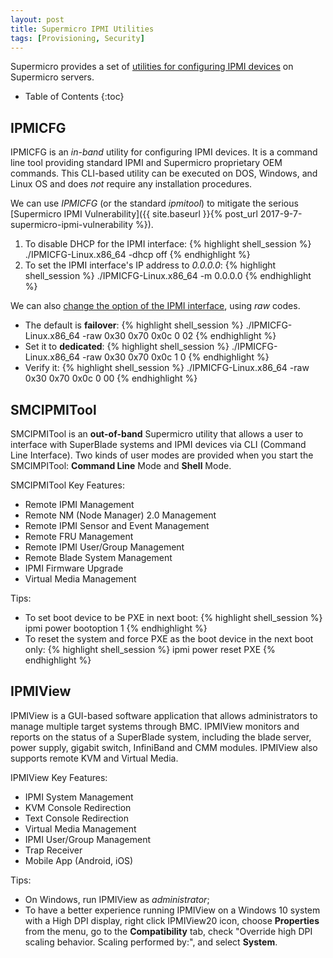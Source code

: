 ```yaml
---
layout: post
title: Supermicro IPMI Utilities
tags: [Provisioning, Security]
---
```


Supermicro provides a set of [utilities for configuring IPMI devices](https://www.supermicro.com/solutions/SMS_IPMI.cfm) on Supermicro servers.<!-- more -->

* Table of Contents
{:toc}

## IPMICFG
IPMICFG is an *in-band* utility for configuring IPMI devices. It is a command line tool providing standard IPMI and Supermicro proprietary OEM commands. This CLI-based utility can be executed on DOS, Windows, and Linux OS and does *not* require any installation procedures.

We can use *IPMICFG* (or the standard *ipmitool*) to mitigate the serious [Supermicro IPMI Vulnerability]({{ site.baseurl }}{% post_url 2017-9-7-supermicro-ipmi-vulnerability %}).
1. To disable DHCP for the IPMI interface:
{% highlight shell_session %}
./IPMICFG-Linux.x86_64 -dhcp off
{% endhighlight %}
2. To set the IPMI interface's IP address to *0.0.0.0*:
{% highlight shell_session %}
./IPMICFG-Linux.x86_64 -m 0.0.0.0
{% endhighlight %}

We can also [change the option of the IPMI interface](https://siliconmechanics.zendesk.com/hc/en-us/articles/201123119-Changing-NIC-failover-mode), using *raw* codes.
* The default is **failover**:
{% highlight shell_session %}
./IPMICFG-Linux.x86_64 -raw 0x30 0x70 0x0c 0
02
{% endhighlight %}
* Set it to **dedicated**:
{% highlight shell_session %}
./IPMICFG-Linux.x86_64 -raw 0x30 0x70 0x0c 1 0
{% endhighlight %}
* Verify it:
{% highlight shell_session %}
./IPMICFG-Linux.x86_64 -raw 0x30 0x70 0x0c 0
00
{% endhighlight %}

## SMCIPMITool
SMCIPMITool is an **out-of-band** Supermicro utility that allows a user to interface with SuperBlade systems and IPMI devices via CLI (Command Line Interface). Two kinds of user modes are provided when you start the SMCIMPITool: **Command Line** Mode and **Shell** Mode.

SMCIPMITool Key Features:
* Remote IPMI Management
* Remote NM (Node Manager) 2.0 Management
* Remote IPMI Sensor and Event Management
* Remote FRU Management
* Remote IPMI User/Group Management
* Remote Blade System Management
* IPMI Firmware Upgrade
* Virtual Media Management

Tips:
* To set boot device to be PXE in next boot:
{% highlight shell_session %}
ipmi power bootoption 1
{% endhighlight %}
* To reset the system and force PXE as the boot device in the next boot only:
{% highlight shell_session %}
ipmi power reset PXE
{% endhighlight %}

## IPMIView
IPMIView is a GUI-based software application that allows administrators to manage multiple target systems through BMC. IPMIView monitors and reports on the status of a SuperBlade system, including the blade server, power supply, gigabit switch, InfiniBand and CMM modules. IPMIView also supports remote KVM and Virtual Media.

IPMIView Key Features:
* IPMI System Management
* KVM Console Redirection
* Text Console Redirection
* Virtual Media Management
* IPMI User/Group Management
* Trap Receiver
* Mobile App (Android, iOS)

Tips:
* On Windows, run IPMIView as *administrator*;
* To have a better experience running IPMIView on a Windows 10 system with a High DPI display, right click IPMIView20 icon, choose **Properties** from the menu, go to the **Compatibility** tab, check "Override high DPI scaling behavior. Scaling performed by:", and select **System**.
